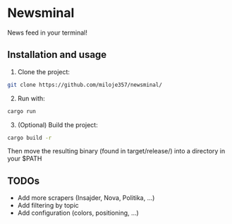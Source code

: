 # Newsminal
News feed in your terminal!

## Installation and usage
 1. Clone the project:
```sh
git clone https://github.com/miloje357/newsminal/
```
 2. Run with:
```sh
cargo run
```
 3. (Optional) Build the project:
```sh
cargo build -r
```
Then move the resulting binary (found in target/release/) into a directory in your $PATH

## TODOs
 - Add more scrapers (Insajder, Nova, Politika, ...)
 - Add filtering by topic
 - Add configuration (colors, positioning, ...)
